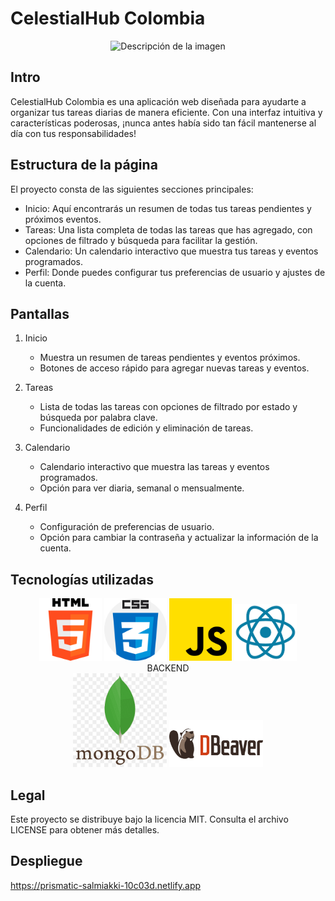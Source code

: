 # CelestialHub Colombia
<div style="display: flex; justify-content: center">
<img src="https://raw.githubusercontent.com/CristinaOlivares/proyecto_awesome/main/background.avif" alt="Descripción de la imagen" width="400" >
</div>

## Intro
CelestialHub Colombia es una aplicación web diseñada para ayudarte a organizar tus tareas diarias de manera eficiente. Con una interfaz intuitiva y características poderosas, ¡nunca antes había sido tan fácil mantenerse al día con tus responsabilidades!

## Estructura de la página
El proyecto consta de las siguientes secciones principales:
- Inicio: Aquí encontrarás un resumen de todas tus tareas pendientes y próximos eventos.
- Tareas: Una lista completa de todas las tareas que has agregado, con opciones de filtrado y búsqueda para facilitar la gestión.
- Calendario: Un calendario interactivo que muestra tus tareas y eventos programados.
- Perfil: Donde puedes configurar tus preferencias de usuario y ajustes de la cuenta.

## Pantallas
1. Inicio
   - Muestra un resumen de tareas pendientes y eventos próximos.
   - Botones de acceso rápido para agregar nuevas tareas y eventos.

2. Tareas
   - Lista de todas las tareas con opciones de filtrado por estado y búsqueda por palabra clave.
   - Funcionalidades de edición y eliminación de tareas.

3. Calendario
   - Calendario interactivo que muestra las tareas y eventos programados.
   - Opción para ver diaria, semanal o mensualmente.

4. Perfil
   - Configuración de preferencias de usuario.
   - Opción para cambiar la contraseña y actualizar la información de la cuenta.

## Tecnologías utilizadas
<div style="text-align:center;">
   <img src="https://raw.githubusercontent.com/CristinaOlivares/proyecto_awesome/main/html-5.png" alt="Descripción de la imagen" width="100"> 
   <img src="https://raw.githubusercontent.com/CristinaOlivares/proyecto_awesome/main/css.png" alt="Descripción de la imagen" width="100">
    <img src="https://raw.githubusercontent.com/CristinaOlivares/proyecto_awesome/main/js.png" alt="Descripción de la imagen" width="100">
    <img src="https://raw.githubusercontent.com/CristinaOlivares/proyecto_awesome/main/react.png" alt="Descripción de la imagen" width="100">
    <br>
    BACKEND
    <br>
    <img src="https://raw.githubusercontent.com/CristinaOlivares/proyecto_awesome/main/mongodb.png" alt="Descripción de la imagen" width="150">
    <img src="https://raw.githubusercontent.com/CristinaOlivares/proyecto_awesome/main/dbeaver.png" alt="Descripción de la imagen" width="150">
</div>


## Legal
Este proyecto se distribuye bajo la licencia MIT. Consulta el archivo LICENSE para obtener más detalles.

## Despliegue
https://prismatic-salmiakki-10c03d.netlify.app
